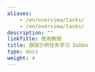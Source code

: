 ```yaml
---
aliases:
    - /en/overview/tasks/
    - /en/overview/tasks/
description: ""
linkTitle: 使用教程
title: 跟随示例任务学习 Dubbo
type: docs
weight: 4
---
```

